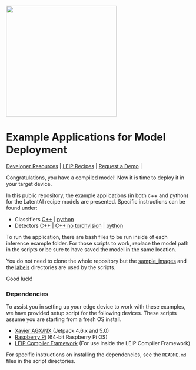 <img src=https://latentai.com/wp-content/uploads/2022/10/logo.svg width=300/><br />

# Example Applications for Model Deployment

[Developer Resources](https://docs.latentai.io) |
[LEIP Recipes](https://docs.latentai.io/leip-recipes/) |
[Request a Demo](https://latentai.com/contact-us/) |

Congratulations, you have a compiled model! Now it is time to deploy it in your target device.

In this public repository, the example applications (in both c++ and python) for the LatentAI recipe models are presented.
Specific instructions can be found under:

- Classifiers     [C++](classifiers/cpp_inference/README.md) | [python](classifiers/python_inference/README.md)
- Detectors      [C++](detectors/cpp_inference/README.md) | [ C++ no torchvision](detectors/cpp_inference_no_torchvision/README.md) | [python](detectors/python_inference/README.md)

To run the application, there are bash files to be run inside of each inference example folder.
For those scripts to work, replace the model path in the scripts or be sure to have saved the model in the same location.

You do not need to clone the whole repository but the [sample_images](sample_images/) and the [labels](labels/) directories are used by the scripts.

Good luck!

### Dependencies

To assist you in setting up your edge device to work with these examples, we have provided setup script for the following devices.  These scripts assume you are starting from a fresh OS install.

- [Xavier AGX/NX](setup_scripts/agx_nx) (Jetpack 4.6.x and 5.0)
- [Raspberry Pi](setup_scripts/rpi) (64-bit Raspberry Pi OS)
- [LEIP Compiler Framework](setup_scripts/x86_cuda) (For use inside the LEIP Compiler Framework)

For specific instructions on installing the dependencies, see the `README.md` files in the script directories.

